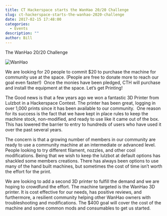 ```yaml
---
title: CT Hackerspace starts the WanHao 20/20 Challenge
slug: ct-hackerspace-starts-the-wanhao-2020-challenge
date: 2017-02-15 17:48:00
categories:
  - Events
description: ""
author: Bill
---
```



The WanHao 20/20 Challenge

![WanHao](/uploads/2017/02/wanhao-logo.png)

We are looking for 20 people to commit $20 to purchase the machine for community use at the space. (People are free to donate more to reach our goal even faster!)  Once the monies have been pledged, CTH will purchase and install the equipment at the space. Let’s get Printing!

The Good news is that a few years ago we won a fantastic 3D Printer from Lulzbot in a Hackerspace Contest. The printer has been great, logging in over 1,000 prints since it has been available to our community.  One reason for its success is the fact that we have kept in place rules to keep the machine stock, non-modified, and ready to use like it came out of the box. This has lowered the barrier to entry to hundreds of users who have used it over the past several years.

The concern is that a growing number of members in our community are ready to use a community machine at an intermediate or advanced level. People looking to try different filament, nozzles, and other cool modifications. Being that we wish to keep the lulzbot at default options has shackled some members creations. There has always been options to use many of the hand built machines, but sometimes the cost of time isn’t worth the effort for the print.

We are looking to add a second 3D printer to fulfill the demand and we are hoping to crowdfund the effort. The machine targeted is the WanHao 3D printer. It is cost effective for our needs, has positive reviews, and furthermore, a resilient community helping other WanHao owners with troubleshooting and modifications. The $400 goal will cover the cost of the machine and some common mods and consumables to get us started.
